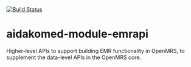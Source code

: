 [![Build Status](https://travis-ci.org/openmrs/openmrs-module-emrapi.svg?branch=master)](https://travis-ci.org/openmrs/openmrs-module-emrapi)

aidakomed-module-emrapi
====================

Higher-level APIs to support building EMR functionality in OpenMRS, to supplement the data-level APIs
        in the OpenMRS core.
